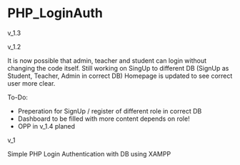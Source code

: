 # PHP_LoginAuth
v_1.3


v_1.2

It is now possible that admin, teacher and student can login without changing the code itself.
Still working on SingUp to different DB (SignUp as Student, Teacher, Admin in correct DB)
Homepage is updated to see correct user more clear.

To-Do:
- Preperation for SignUp / register of different role in correct DB
- Dashboard to be filled with more content depends on role!
- OPP in v_1.4 planed

v_1

Simple PHP Login Authentication with DB using XAMPP

